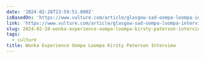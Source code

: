 ```yaml
---
date: '2024-02-28T23:59:51.000Z'
isBasedOn: 'https://www.vulture.com/article/glasgow-sad-oompa-loompa-interview.html'
link: 'https://www.vulture.com/article/glasgow-sad-oompa-loompa-interview.html'
slug: 2024-02-28-wonka-experience-oompa-loompa-kirsty-paterson-interview
tags:
  - culture
title: Wonka Experience Oompa Loompa Kirsty Paterson Interview
---
```



